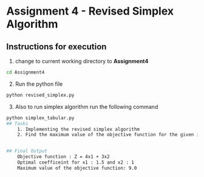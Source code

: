 # Assignment 4 - Revised Simplex Algorithm

## Instructions for execution
1. change to current working directory to **Assignment4**

```bash
cd Assignment4
```
2. Run the python file
```bash
python revised_simplex.py
```
3. Also to run simplex algorithm run the following command
```bash
python simplex_tabular.py
## Tasks
    1. Implementing the revised simplex algorithm
    2. Find the maximum value of the objective function for the given input


## Final Output
    Objective function : Z = 4x1 + 3x2
    Optimal coefficeint for x1 : 1.5 and x2 : 1
    Maximum value of the objective function: 9.0

